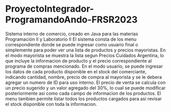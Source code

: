 # ProyectoIntegrador-ProgramandoAndo-FRSR2023
Sistema interno de comercio, creado en Java para las materias Programación II y Laboratorio II
El sistema consta de los menu correspondiente donde se puede ingresar como usuario final o simplemente para poder ver una lista de productos y precios mayoristas.
En el modo mayorista se muestra la lista segun Precios Cuidados Argentina, lo que incluye la informacion de producto y el precio correspondiente al programa de compras mencionado.
En el modo usuario, se puede ingresar los datos de cada producto disponible en el stock del comerciante, indicando cantidad, nombre, precio de compra al mayorista y se le debera agregar un numero de ID para uso interno.
El precio de venta se calcula con un precio sugerido y un valor agregado del 30%, lo cual se puede modificar posteriormente asi como cada campo de informacion de los productos.
El menu tambien permite listar todos los productos cargados para asi revisar el stock disponible con toda la informacion.
